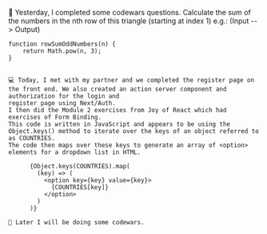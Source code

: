 📖 Yesterday, I completed some codewars questions. 
Calculate the sum of the numbers in the nth row of this triangle (starting at index 1) e.g.: (Input --> Output)

```
function rowSumOddNumbers(n) {
    return Math.pow(n, 3);
}


💻 Today, I met with my partner and we completed the register page on the front end. We also created an action server component and authorization for the login and
register page using Next/Auth.
I then did the Module 2 exercises from Joy of React which had exercises of Form Binding.
This code is written in JavaScript and appears to be using the Object.keys() method to iterate over the keys of an object referred to as COUNTRIES.
The code then maps over these keys to generate an array of <option> elements for a dropdown list in HTML.
```
          {Object.keys(COUNTRIES).map(
            (key) => (
              <option key={key} value={key}>
                {COUNTRIES[key]}
              </option>
            )
          )}

```
🎯 Later I will be doing some codewars. 
